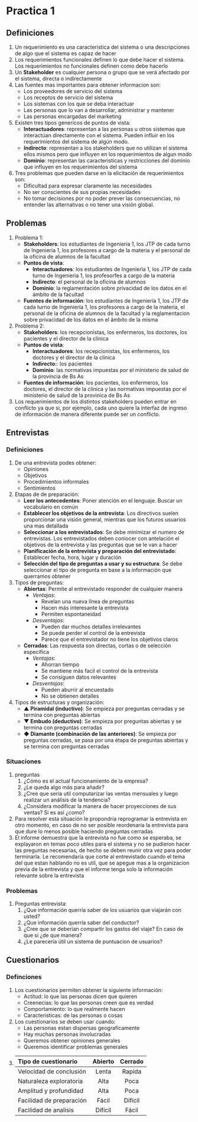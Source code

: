 # Practica 1

## Definiciones

1. Un requerimiento es una caracteristica del sistema o una descripciones de algo que el sistema es capaz de hacer
2. Los requerimientos funcionales definen lo que debe hacer el sistema. Los requerimientos no funcionales definen como debe hacerlo
3. Un **Stakeholder** es cualquier persona o grupo que se verá afectado por el sistema, directa o indirectamente
4. Las fuentes mas importantes para obtener informacion son:
    - Los proveedores de servicio del sistema
    - Los receptos de servicio del sistema
    - Los sistemas con los que se deba interactuar
    - Las personas que lo van a desarrollar, administrar y mantener
    - Las personas encargadas del marketing
5. Existen tres tipos genericos de puntos de vista:
    - **Interactuadores**: representan a las personas u otros sistemas que interactúan directamente con el sistema. Pueden influir en los requerimientos del sistema de algún modo.
    - **Indirecto**: representan a los stakeholders que no utilizan el sistema ellos mismos pero que influyen en los requerimientos de algun modo
    - **Dominio**: representan las caracteristicas y restricciones del dominio que influyen en los requerimientos del sistema
6. Tres problemas que pueden darse en la elicitación de requerimientos son:
    - Dificultad para expresar claramente las necesidades
    - No ser conscientes de sus propias necesidades
    - No tomar decisiones por no poder prever las  consecuencias, no entender las alternativas o no tener una visión global.

## Problemas

1. Problema 1:
   - **Stakeholders**: los estudiantes de Ingeniería 1, los JTP de cada turno de Ingeniería 1, los profesores a cargo de la materia y el personal de la oficina de alumnos de la facultad
   - **Puntos de vista**:
     - **Interactuadores**: los estudiantes de Ingenierìa 1, los JTP de cada turno de Ingenierìa 1, los profesorfes a cargo de la materia
     - **Indirecto**: el personal de la oficina de alumnos
     - **Dominio**: la reglamentación sobre privacidad de los datos en el ámbito de la facultad
   - **Fuentes de información**: los estudiantes de Ingeniería 1, los JTP de cada turno de Ingeniería 1, los profesores a cargo de la materia, el personal de la oficina de alumnos de la facultad y la reglamentacion sobre privacidad de los datos en el ámbito de la misma
2. Problema 2:
   - **Stakeholders**: los recepcionistas, los enfermeros, los doctores, los pacientes y el director de la clinica
   - **Puntos de vista**:
     - **Interactuadores**: los recepcionistas, los enfermeros, los doctores y el director de la clinica
     - **Indirecto:**: los pacientes
     - **Dominio**: las normativas impuestas por el ministerio de salud de la provincia de Bs As
   - **Fuentes de información**: los pacientes, los enfermeros, los doctores, el director de la clinica y las normativas impuestas por el ministerio de salud de la provinica de Bs As
3. Los requerimientos de los distintos stakeholders pueden entrar en conflicto ya que si, por ejemplo, cada uno quiere la interfaz de ingreso de información de manera diferente puede ser un conflicto.

## Entrevistas

### Definiciones

1. De una entrevista podes obtener:
    - Opiniones
    - Objetivos
    - Procedimientos informales
    - Sentimientos
2. Etapas de de preparación:
    - **Leer los antecedentes**: Poner atención en el lenguaje. Buscar un vocabulario en común
    - **Establecer los objetivos de la entrevista**: Los directivos suelen proporcionar una visión general, mientras que los futuros usuarios una mas detallada
    - **Seleccionar a los entrevistados**: Se debe minimizar el numero de entrevistas. Los entrevistados deben coniocer con antelación el objetivos de la entrevista y las preguntas que se le van a hacer
    - **Planificación de la entrevista y preparación del entrevistado**: Establecer fecha, hora, lugar y duración
    - **Selección del tipo de preguntas a usar y su estructura**: Se debe seleccionar el tipo de pregunta en base a la información que querramos obtener
3. Tipos de preguntas:
    - **Abiertas**: Permite al entrevistado responder de cualquier manera
      - *Ventajas*:
        - Revelan una nueva línea de preguntas
        - Hacen más interesante la entrevista
        - Permiten espontaneidad
      - *Desventajas*:
        - Pueden dar muchos detalles irrelevantes
        - Se puede perder el control de la entrevista
        - Parece que el entrevistador no tiene los objetivos claros
    - **Cerradas**: Las respuesta son directas, cortas o de selección especifica
      - *Ventajas*:
        - Ahorran tiempo
        - Se mantiene más facil el control de la entrevista
        - Se consiguen datos relevantes
      - *Desventajas*:
        - Pueden aburrir al encuestado
        - No se obtienen detalles
4. Tipos de estructuras y organización:
    - **▲ Piramidal (inductivo)**: Se empieza por preguntas cerradas y se termina con preguntas abiertas
    - **▼ Embudo (deductivo)**: Se empieza por preguntas abiertas y se termina con preguntas cerradas
    - **◆ Diamante (combinación de las anteriores)**: Se empieza por preguntas cerradas, se pasa por una étapa de preguntas abiertas y se termina con preguntas cerradas

### Situaciones

1. preguntas
   1. ¿Cómo es el actual funcionamiento de la empresa?
   2. ¿Le queda algo más para añadir?
   3. ¿Cree que seria util computarizar las ventas mensuales y luego realizar un análisis de la tendencia?
   4. ¿Considera modificar la manera de hacer proyecciones de sus ventas? Si es así ¿como?
2. Para resolver esta situación le propondría reprogramar la entrevista en otro momento, en caso de no ser posible reordenaria la entrevista para que dure lo menos posible haciendo preguntas cerradas
3. El informe demuestra que la entrevista no fue como se esperaba, se explayaron en temas poco utiles para el sistema y no se pudieron hacer las preguntas necesarias, de hecho se deben reunir otra vez para poder terminarla. Le recomendaría que corte al entrevistado cuando el tema del que estan hablando no es util, que se apegue mas a la organizacion previa de la entrevista y que el informe tenga solo la información relevante sobre la entrevista

### Problemas

1. Preguntas entrevista:
   1. ¿Que información querría saber de los usuarios que viajarán con usted?
   2. ¿Que información querría saber del conductor?
   3. ¿Cree que se deberian compartir los gastos del viaje? En caso de que si ¿de que manera?
   4. ¿Le parecería útil un sistema de puntuacion de usuarios?

## Cuestionarios

### Definciones

1. Los cuestionarios permiten obtener la siguiente información:
    - Actitud: lo que las personas dicen que quieren
    - Creenecias: lo que las personas creen que es verdad
    - Comportamiento: lo que realmente hacen
    - Caracteristicas: de las personas o cosas
2. Los cuestionarios se deben usar cuando:
    - Las personas estan dispersas geograficamente
    - Hay muchas personas involucradas
    - Queremos obtener opiniones generales
    - Queremos identificar problemas generales
3. | Tipo de cuestionario     | Abierto | Cerrado |
   | :----------------------- | :-----: | :-----: |
   | Velocidad de conclusión  | Lenta   | Rapida  |
   | Naturaleza exploratoria  | Alta    | Poca    |
   | Amplitud y profundidad   | Alta    | Poca    |
   | Facilidad de preparación | Fácil   | Difícil |
   | Facilidad de analisis    | Difícil | Fácil   |
